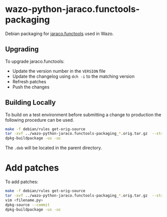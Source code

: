 # wazo-python-jaraco.functools-packaging

Debian packaging for [jaraco.functools](https://github.com/jaraco/jaraco.functools) used in Wazo.

## Upgrading

To upgrade jaraco.functools:

* Update the version number in the `VERSION` file
* Update the changelog using `dch -i` to the matching version
* Refresh patches
* Push the changes

## Building Locally

To build on a test environment before submitting a change to production the following procedure can be used.

```sh
make -f debian/rules get-orig-source
tar -xvf ../wazo-python-jaraco.functools-packaging_*.orig.tar.gz  --strip 1
dpkg-buildpackage -us -uc
```
The `.deb` will be located in the parent directory.

# Add patches

To add patches:

```sh
make -f debian/rules get-orig-source
tar -xvf ../wazo-python-jaraco.functools-packaging_*.orig.tar.gz  --strip 1
vim <filename.py>
dpkg-source --commit
dpkg-buildpackage -us -uc
